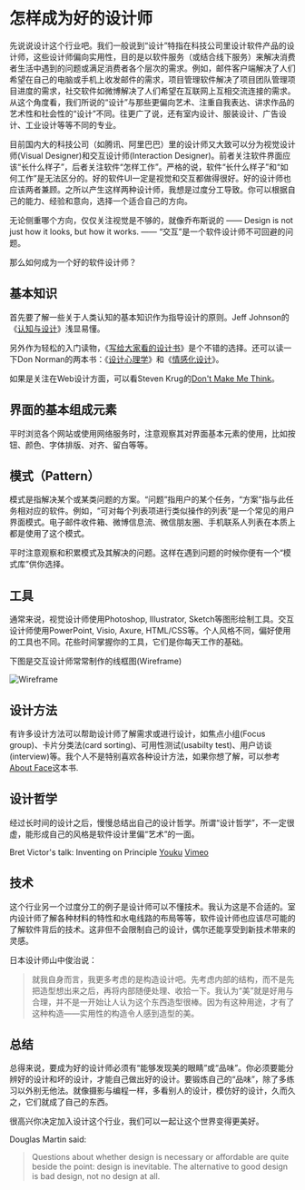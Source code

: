 # 怎样成为好的设计师
先说说设计这个行业吧。我们一般说到“设计”特指在科技公司里设计软件产品的设计师，这些设计师偏向实用性，目的是以软件服务（或结合线下服务）来解决消费者生活中遇到的问题或满足消费者各个层次的需求。例如，邮件客户端解决了人们希望在自己的电脑或手机上收发邮件的需求，项目管理软件解决了项目团队管理项目进度的需求，社交软件如微博解决了人们希望在互联网上互相交流连接的需求。从这个角度看，我们所说的“设计”与那些更偏向艺术、注重自我表达、讲求作品的艺术性和社会性的“设计”不同。往更广了说，还有室内设计、服装设计、广告设计、工业设计等等不同的专业。

目前国内大的科技公司（如腾讯、阿里巴巴）里的设计师又大致可以分为视觉设计师(Visual Designer)和交互设计师(Interaction Designer)。前者关注软件界面应该“长什么样子”，后者关注软件“怎样工作”。严格的说，软件“长什么样子”和“如何工作”是无法区分的。好的软件UI一定是视觉和交互都做得很好。好的设计师也应该两者兼顾。之所以产生这样两种设计师，我想是过度分工导致。你可以根据自己的能力、经验和意向，选择一个适合自己的方向。

无论侧重哪个方向，仅仅关注视觉是不够的，就像乔布斯说的 —— Design is not just how it looks, but how it works. —— “交互”是一个软件设计师不可回避的问题。

那么如何成为一个好的软件设计师？

## 基本知识
首先要了解一些关于人类认知的基本知识作为指导设计的原则。Jeff Johnson的《[认知与设计](http://book.douban.com/subject/6792322/)》浅显易懂。

另外作为轻松的入门读物，《[写给大家看的设计书](http://book.douban.com/subject/3323633/)》是个不错的选择。还可以读一下Don Norman的两本书：《[设计心理学](http://book.douban.com/subject/4606471/)》和《[情感化设计](http://book.douban.com/subject/1314262/)》。

如果是关注在Web设计方面，可以看Steven Krug的[Don't Make Me Think](http://book.douban.com/subject/1827702/)。

## 界面的基本组成元素
平时浏览各个网站或使用网络服务时，注意观察其对界面基本元素的使用，比如按钮、颜色、字体排版、对齐、留白等等。

## 模式（Pattern）
模式是指解决某个或某类问题的方案。“问题”指用户的某个任务，“方案”指与此任务相对应的软件。例如，“可对每个列表项进行类似操作的列表”是一个常见的用户界面模式。电子邮件收件箱、微博信息流、微信朋友圈、手机联系人列表在本质上都是使用了这个模式。

平时注意观察和积累模式及其解决的问题。这样在遇到问题的时候你便有一个“模式库”供你选择。

## 工具
通常来说，视觉设计师使用Photoshop, Illustrator, Sketch等图形绘制工具。交互设计师使用PowerPoint, Visio, Axure, HTML/CSS等。个人风格不同，偏好使用的工具也不同。花些时间掌握你的工具，它们是你每天工作的基础。

下图是交互设计师常常制作的线框图(Wireframe)

![Wireframe](https://upload.wikimedia.org/wikipedia/commons/thumb/4/47/Profilewireframe.png/220px-Profilewireframe.png)

## 设计方法
有许多设计方法可以帮助设计师了解需求或进行设计，如焦点小组(Focus group)、卡片分类法(card sorting)、可用性测试(usabilty test)、用户访谈(interview)等。我个人不是特别喜欢各种设计方法，如果你想了解，可以参考[About Face](http://book.douban.com/subject/3279105/)这本书.

## 设计哲学
经过长时间的设计之后，慢慢总结出自己的设计哲学。所谓“设计哲学”，不一定很虚，能形成自己的风格是软件设计里偏“艺术”的一面。

Bret Victor's talk: Inventing on Principle [Youku](http://v.youku.com/v_show/id_XMzUzMDIzNjUy.html) [Vimeo](http://vimeo.com/36579366)

## 技术
这个行业另一个过度分工的例子是设计师可以不懂技术。我认为这是不合适的。室内设计师了解各种材料的特性和水电线路的布局等等，软件设计师也应该尽可能的了解软件背后的技术。这非但不会限制自己的设计，偶尔还能享受到新技术带来的灵感。

日本设计师山中俊治说：
> 就我自身而言，我更多考虑的是构造设计吧。先考虑内部的结构，而不是先把造型想出来之后，再将内部随便处理、收拾一下。我认为“美”就是好用与合理，并不是一开始让人认为这个东西造型很棒。因为有这种用途，才有了这种构造——实用性的构造令人感到造型的美。

## 总结
总得来说，要成为好的设计师必须有“能够发现美的眼睛”或“品味”。你必须要能分辨好的设计和坏的设计，才能自己做出好的设计。要锻炼自己的“品味”，除了多练习以外别无他法。就像摄影与编程一样，多看别人的设计，模仿好的设计，久而久之，它们就成了自己的东西。

很高兴你决定加入设计这个行业，我们可以一起让这个世界变得更美好。

Douglas Martin said:

> Questions about whether design is necessary or affordable are quite beside the point: design is inevitable. The alternative to good design is bad design, not no design at all.